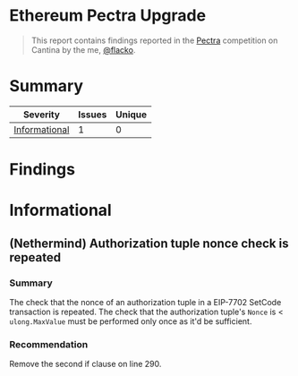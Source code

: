 # Ethereum Pectra Upgrade

> This report contains findings reported in the [Pectra](https://cantina.xyz/competitions/pectra) competition on Cantina by the me, [@flacko](https://x.com/flack00n).

# Summary

|Severity|Issues|Unique|
|--|--|--|
|[Informational](#informational)|1|0|

# Findings

# Informational

## (Nethermind) Authorization tuple nonce check is repeated
### Summary
The check that the nonce of an authorization tuple in a EIP-7702 SetCode transaction is repeated.
The check that the authorization tuple's `Nonce` is < `ulong.MaxValue` must be performed only once as it'd be sufficient.

### Recommendation
Remove the second if clause on line 290.
